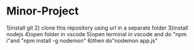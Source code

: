 # Minor-Project

1)install git 
2) clone this repository using url in a separate folder
3)install nodejs
4)open folder in vscode
5)open terminal  in vscode and do "npm i"and "npm install -g nodemon"
6)then do"nodemon app.js"

